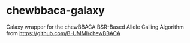 # chewbbaca-galaxy
Galaxy wrapper for the chewBBACA BSR-Based Allele Calling Algorithm from https://github.com/B-UMMI/chewBBACA
